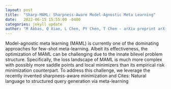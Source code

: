 ```yaml
---
layout: post
title:  "Sharp-MAML: Sharpness-Aware Model-Agnostic Meta Learning"
date:   2022-06-15 15:55:00 -0400
categories: jekyll update
author: "M Abbas, Q Xiao, L Chen, PY Chen, T Chen - arXiv preprint arXiv:2206.03996, 2022"
---
```

Model-agnostic meta learning (MAML) is currently one of the dominating approaches for few-shot meta-learning. Albeit its effectiveness, the optimization of MAML can be challenging due to the innate bilevel problem structure. Specifically, the loss landscape of MAML is much more complex with possibly more saddle points and local minimizers than its empirical risk minimization counterpart. To address this challenge, we leverage the recently invented sharpness-aware minimization and  Cites: Natural language to structured query generation via meta-learning